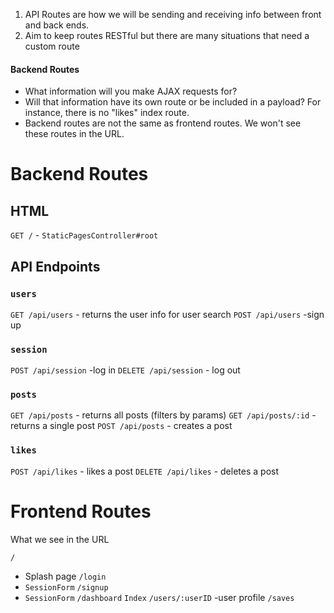 1. API Routes are how we will be sending and receiving info between front and back ends.
2. Aim to keep routes RESTful but there are many situations that need a custom route

#### Backend Routes

- What information will you make AJAX requests for?
- Will that information have its own route or be included in a payload? For instance, there is no "likes" index route.
- Backend routes are not the same as frontend routes. We won't see these routes in the URL.

# Backend Routes

## HTML

`GET /` - `StaticPagesController#root`

## API Endpoints

### `users`

`GET /api/users` - returns the user info for user search
`POST /api/users` -sign up

### `session`

`POST /api/session` -log in
`DELETE /api/session` - log out

### `posts`

`GET /api/posts` - returns all posts (filters by params)
`GET /api/posts/:id` - returns a single post
`POST /api/posts` - creates a post

### `likes`

`POST /api/likes` - likes a post
`DELETE /api/likes` - deletes a post

# Frontend Routes

What we see in the URL

`/`

- Splash page
  `/login`
- `SessionForm`
  `/signup`
- `SessionForm`
  `/dashboard`
  `Index`
  `/users/:userID` -user profile
  `/saves`
